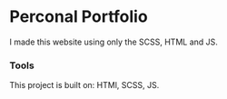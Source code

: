 # Perconal Portfolio
I made this website using only the SCSS, HTML and JS.
### Tools
This project is built on: HTMl, SCSS, JS.